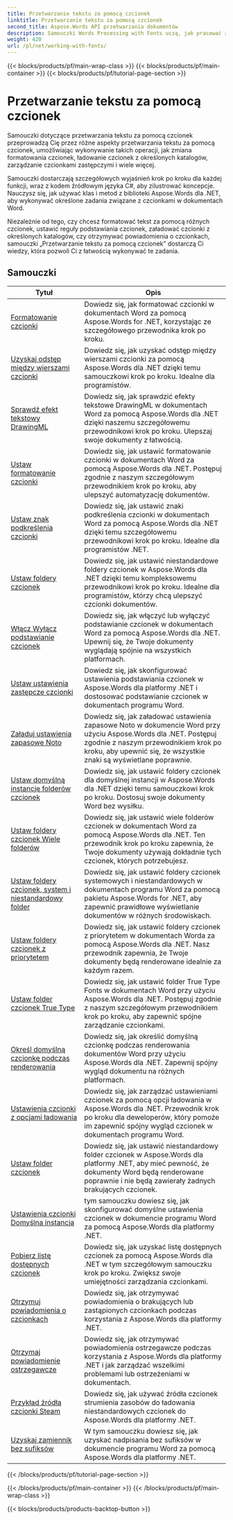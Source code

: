 ```yaml
---
title: Przetwarzanie tekstu za pomocą czcionek
linktitle: Przetwarzanie tekstu za pomocą czcionek
second_title: Aspose.Words API przetwarzania dokumentów
description: Samouczki Words Processing with Fonts uczą, jak pracować z czcionkami w programie Word za pomocą Aspose.Words dla .NET. Formatowanie, zamienniki, powiadomienia i wiele więcej.
weight: 420
url: /pl/net/working-with-fonts/
---
```


{{< blocks/products/pf/main-wrap-class >}}
{{< blocks/products/pf/main-container >}}
{{< blocks/products/pf/tutorial-page-section >}}

# Przetwarzanie tekstu za pomocą czcionek


Samouczki dotyczące przetwarzania tekstu za pomocą czcionek przeprowadzą Cię przez różne aspekty przetwarzania tekstu za pomocą czcionek, umożliwiając wykonywanie takich operacji, jak zmiana formatowania czcionek, ładowanie czcionek z określonych katalogów, zarządzanie czcionkami zastępczymi i wiele więcej.

Samouczki dostarczają szczegółowych wyjaśnień krok po kroku dla każdej funkcji, wraz z kodem źródłowym języka C#, aby zilustrować koncepcje. Nauczysz się, jak używać klas i metod z biblioteki Aspose.Words dla .NET, aby wykonywać określone zadania związane z czcionkami w dokumentach Word.

Niezależnie od tego, czy chcesz formatować tekst za pomocą różnych czcionek, ustawić reguły podstawiania czcionek, załadować czcionki z określonych katalogów, czy otrzymywać powiadomienia o czcionkach, samouczki „Przetwarzanie tekstu za pomocą czcionek” dostarczą Ci wiedzy, która pozwoli Ci z łatwością wykonywać te zadania.

 ## Samouczki
| Tytuł | Opis |
| --- | --- |
| [Formatowanie czcionki](./font-formatting/) | Dowiedz się, jak formatować czcionki w dokumentach Word za pomocą Aspose.Words for .NET, korzystając ze szczegółowego przewodnika krok po kroku. |
| [Uzyskaj odstęp między wierszami czcionki](./get-font-line-spacing/) | Dowiedz się, jak uzyskać odstęp między wierszami czcionki za pomocą Aspose.Words dla .NET dzięki temu samouczkowi krok po kroku. Idealne dla programistów. |
| [Sprawdź efekt tekstowy DrawingML](./check-drawingml-text-effect/) | Dowiedz się, jak sprawdzić efekty tekstowe DrawingML w dokumentach Word za pomocą Aspose.Words dla .NET dzięki naszemu szczegółowemu przewodnikowi krok po kroku. Ulepszaj swoje dokumenty z łatwością. |
| [Ustaw formatowanie czcionki](./set-font-formatting/) | Dowiedz się, jak ustawić formatowanie czcionki w dokumentach Word za pomocą Aspose.Words dla .NET. Postępuj zgodnie z naszym szczegółowym przewodnikiem krok po kroku, aby ulepszyć automatyzację dokumentów. |
| [Ustaw znak podkreślenia czcionki](./set-font-emphasis-mark/) | Dowiedz się, jak ustawić znaki podkreślenia czcionki w dokumentach Word za pomocą Aspose.Words dla .NET dzięki temu szczegółowemu przewodnikowi krok po kroku. Idealne dla programistów .NET. |
| [Ustaw foldery czcionek](./set-fonts-folders/) | Dowiedz się, jak ustawić niestandardowe foldery czcionek w Aspose.Words dla .NET dzięki temu kompleksowemu przewodnikowi krok po kroku. Idealne dla programistów, którzy chcą ulepszyć czcionki dokumentów. |
| [Włącz Wyłącz podstawianie czcionek](./enable-disable-font-substitution/) | Dowiedz się, jak włączyć lub wyłączyć podstawianie czcionek w dokumentach Word za pomocą Aspose.Words dla .NET. Upewnij się, że Twoje dokumenty wyglądają spójnie na wszystkich platformach. |
| [Ustaw ustawienia zastępcze czcionki](./set-font-fallback-settings/) | Dowiedz się, jak skonfigurować ustawienia podstawiania czcionek w Aspose.Words dla platformy .NET i dostosować podstawianie czcionek w dokumentach programu Word. |
| [Załaduj ustawienia zapasowe Noto](./load-noto-fallback-settings/) | Dowiedz się, jak załadować ustawienia zapasowe Noto w dokumencie Word przy użyciu Aspose.Words dla .NET. Postępuj zgodnie z naszym przewodnikiem krok po kroku, aby upewnić się, że wszystkie znaki są wyświetlane poprawnie. |
| [Ustaw domyślną instancję folderów czcionek](./set-fonts-folders-default-instance/) | Dowiedz się, jak ustawić foldery czcionek dla domyślnej instancji w Aspose.Words dla .NET dzięki temu samouczkowi krok po kroku. Dostosuj swoje dokumenty Word bez wysiłku. |
| [Ustaw foldery czcionek Wiele folderów](./set-fonts-folders-multiple-folders/) | Dowiedz się, jak ustawić wiele folderów czcionek w dokumentach Word za pomocą Aspose.Words dla .NET. Ten przewodnik krok po kroku zapewnia, że Twoje dokumenty używają dokładnie tych czcionek, których potrzebujesz. |
| [Ustaw foldery czcionek, system i niestandardowy folder](./set-fonts-folders-system-and-custom-folder/) | Dowiedz się, jak ustawić foldery czcionek systemowych i niestandardowych w dokumentach programu Word za pomocą pakietu Aspose.Words for .NET, aby zapewnić prawidłowe wyświetlanie dokumentów w różnych środowiskach. |
| [Ustaw foldery czcionek z priorytetem](./set-fonts-folders-with-priority/) | Dowiedz się, jak ustawić foldery czcionek z priorytetem w dokumentach Worda za pomocą Aspose.Words dla .NET. Nasz przewodnik zapewnia, że Twoje dokumenty będą renderowane idealnie za każdym razem. |
| [Ustaw folder czcionek True Type](./set-true-type-fonts-folder/) | Dowiedz się, jak ustawić folder True Type Fonts w dokumentach Word przy użyciu Aspose.Words dla .NET. Postępuj zgodnie z naszym szczegółowym przewodnikiem krok po kroku, aby zapewnić spójne zarządzanie czcionkami. |
| [Określ domyślną czcionkę podczas renderowania](./specify-default-font-when-rendering/) | Dowiedz się, jak określić domyślną czcionkę podczas renderowania dokumentów Word przy użyciu Aspose.Words dla .NET. Zapewnij spójny wygląd dokumentu na różnych platformach. |
| [Ustawienia czcionki z opcjami ładowania](./font-settings-with-load-options/) | Dowiedz się, jak zarządzać ustawieniami czcionek za pomocą opcji ładowania w Aspose.Words dla .NET. Przewodnik krok po kroku dla deweloperów, który pomoże im zapewnić spójny wygląd czcionek w dokumentach programu Word.|
| [Ustaw folder czcionek](./set-fonts-folder/) | Dowiedz się, jak ustawić niestandardowy folder czcionek w Aspose.Words dla platformy .NET, aby mieć pewność, że dokumenty Word będą renderowane poprawnie i nie będą zawierały żadnych brakujących czcionek. |
| [Ustawienia czcionki Domyślna instancja](./font-settings-default-instance/) | tym samouczku dowiesz się, jak skonfigurować domyślne ustawienia czcionek w dokumencie programu Word za pomocą Aspose.Words dla platformy .NET. |
| [Pobierz listę dostępnych czcionek](./get-list-of-available-fonts/) | Dowiedz się, jak uzyskać listę dostępnych czcionek za pomocą Aspose.Words dla .NET w tym szczegółowym samouczku krok po kroku. Zwiększ swoje umiejętności zarządzania czcionkami. |
| [Otrzymuj powiadomienia o czcionkach](./receive-notifications-of-fonts/) | Dowiedz się, jak otrzymywać powiadomienia o brakujących lub zastąpionych czcionkach podczas korzystania z Aspose.Words dla platformy .NET. |
| [Otrzymaj powiadomienie ostrzegawcze](./receive-warning-notification/) | Dowiedz się, jak otrzymywać powiadomienia ostrzegawcze podczas korzystania z Aspose.Words dla platformy .NET i jak zarządzać wszelkimi problemami lub ostrzeżeniami w dokumentach. |
| [Przykład źródła czcionki Steam](./resource-steam-font-source-example/) | Dowiedz się, jak używać źródła czcionek strumienia zasobów do ładowania niestandardowych czcionek do Aspose.Words dla platformy .NET. |
| [Uzyskaj zamiennik bez sufiksów](./get-substitution-without-suffixes/) | W tym samouczku dowiesz się, jak uzyskać nadpisania bez sufiksów w dokumencie programu Word za pomocą Aspose.Words dla platformy .NET. |
{{< /blocks/products/pf/tutorial-page-section >}}

{{< /blocks/products/pf/main-container >}}
{{< /blocks/products/pf/main-wrap-class >}}

{{< blocks/products/products-backtop-button >}}

